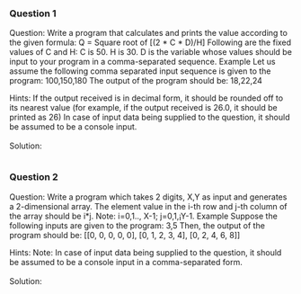 ### Question 1
Question: Write a program that calculates and prints the value according to the given formula: Q = Square root of [(2 * C * D)/H] Following are the fixed values of C and H: C is 50. H is 30. D is the variable whose values should be input to your program in a comma-separated sequence. Example Let us assume the following comma separated input sequence is given to the program: 100,150,180 The output of the program should be: 18,22,24

Hints: If the output received is in decimal form, it should be rounded off to its nearest value (for example, if the output received is 26.0, it should be printed as 26) In case of input data being supplied to the question, it should be assumed to be a console input.<br><br>
Solution:
```python

```

### Question 2
Question: Write a program which takes 2 digits, X,Y as input and generates a 2-dimensional array. The element value in the i-th row and j-th column of the array should be i*j. Note: i=0,1.., X-1; j=0,1,¡­Y-1. Example Suppose the following inputs are given to the program: 3,5 Then, the output of the program should be: [[0, 0, 0, 0, 0], [0, 1, 2, 3, 4], [0, 2, 4, 6, 8]]

Hints: Note: In case of input data being supplied to the question, it should be assumed to be a console input in a comma-separated form.<br><br>
Solution:
```python

```